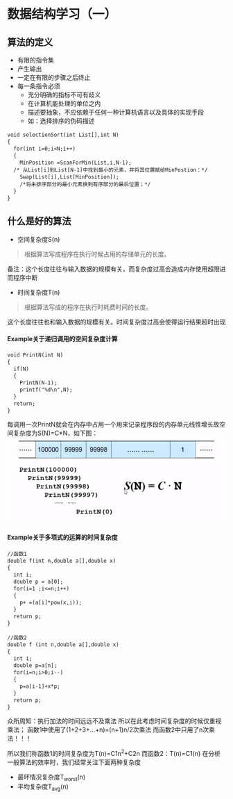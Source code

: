 
# 数据结构学习（一）
## 算法的定义
- 有限的指令集
- 产生输出
- 一定在有限的步骤之后终止
- 每一条指令必须
  - 充分明确的指标不可有歧义
  - 在计算机能处理的单位之内
  - 描述要抽象，不应依赖于任何一种计算机语言以及具体的实现手段
  - 如：选择排序的伪码描述

```
void selectionSort(int List[],int N)
{
  for(int i=0;i<N;i++)
  {
    MinPosition =ScanForMin(List,i,N-1);
  /* 从List[i]到List[N-1]中找到最小的元素，并将其位置赋给MinPostion：*/
    Swap(List[i],List[MinPosition]);
    /*将未排序部分的最小元素换到有序部分的最后位置；*/
  }
}
```

## 什么是好的算法
- 空间复杂度S(n)
>根据算法写成程序在执行时候占用的存储单元的长度。

备注：这个长度往往与输入数据的规模有关，而复杂度过高会造成内存使用超限进而程序中断

- 时间复杂度T(n)
>根据算法写成的程序在执行时耗费时间的长度。

这个长度往往也和输入数据的规模有关。时间复杂度过高会使得运行结果超时出现

#### Example关于递归调用的空间复杂度计算
```
void PrintN(int N)
{
  if(N)
  {
    PrintN(N-1);
    printf("%d\n",N);
  }
  return;
}

```

每调用一次PrintN就会在内存中占用一个用来记录程序段的内存单元线性增长故空间复杂度为S(N)=C*N，如下图：
![](assets/markdown-img-paste-2018032915095311.png)

#### Example关于多项式的运算的时间复杂度

```
//函数1
double f(int n,double a[],double x)
{
  int i;
  double p = a[0];
  for(i=1 ;i<=n;i++)
  {
    p+ =(a[i]*pow(x,i));
  }
  return p;
}

//函数2
double f (int n,double a[],double x)
{
  int i;
  double p=a[n];
  for(i=n;i>0;i--)
  {
    p=a[i-1]+x*p;
  }
  return p;
}
```

众所周知：执行加法的时间远远不及乘法
所以在此考虑时间复杂度的时候仅重视乘法；
函数1中使用了(1+2+3+...+n)=(n+1)n/2次乘法
而函数2中只用了n次乘法！！！

所以我们称函数1的时间复杂度为T(n)=C1n<sup>2</sup>+C2n
而函数2：T(n)=C1(n)
在分析一般算法的效率时，我们经常关注下面两种复杂度
- 最坏情况复杂度T<sub>worst</sub>(n)
- 平均复杂度T<sub>avg</sub>(n)
